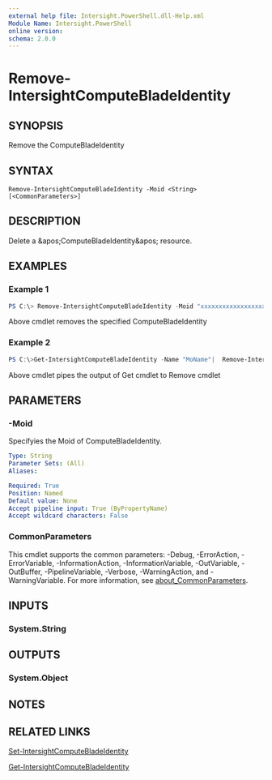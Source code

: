 ```yaml
---
external help file: Intersight.PowerShell.dll-Help.xml
Module Name: Intersight.PowerShell
online version:
schema: 2.0.0
---
```


# Remove-IntersightComputeBladeIdentity

## SYNOPSIS
Remove the ComputeBladeIdentity

## SYNTAX

```
Remove-IntersightComputeBladeIdentity -Moid <String> [<CommonParameters>]
```

## DESCRIPTION
Delete a &amp;apos;ComputeBladeIdentity&amp;apos; resource.

## EXAMPLES

### Example 1
```powershell
PS C:\> Remove-IntersightComputeBladeIdentity -Moid "xxxxxxxxxxxxxxxxxxxxxxxxxxx"
```
Above cmdlet removes the specified ComputeBladeIdentity 

### Example 2
```powershell
PS C:\>Get-IntersightComputeBladeIdentity -Name "MoName"|  Remove-IntersightComputeBladeIdentity
```
Above cmdlet pipes the output of Get cmdlet to Remove cmdlet

## PARAMETERS

### -Moid
Specifyies the Moid of ComputeBladeIdentity.

```yaml
Type: String
Parameter Sets: (All)
Aliases:

Required: True
Position: Named
Default value: None
Accept pipeline input: True (ByPropertyName)
Accept wildcard characters: False
```

### CommonParameters
This cmdlet supports the common parameters: -Debug, -ErrorAction, -ErrorVariable, -InformationAction, -InformationVariable, -OutVariable, -OutBuffer, -PipelineVariable, -Verbose, -WarningAction, and -WarningVariable. For more information, see [about_CommonParameters](http://go.microsoft.com/fwlink/?LinkID=113216).

## INPUTS

### System.String

## OUTPUTS

### System.Object
## NOTES

## RELATED LINKS

[Set-IntersightComputeBladeIdentity](./Set-IntersightComputeBladeIdentity.md)

[Get-IntersightComputeBladeIdentity](./Get-IntersightComputeBladeIdentity.md)

